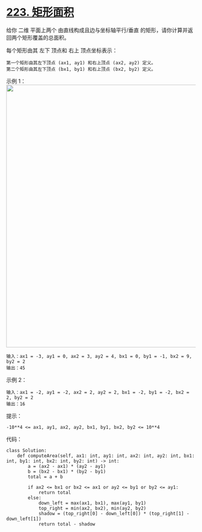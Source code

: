 # [223. 矩形面积](https://leetcode-cn.com/problems/rectangle-area/)

给你 二维 平面上两个 由直线构成且边与坐标轴平行/垂直 的矩形，请你计算并返回两个矩形覆盖的总面积。

每个矩形由其 左下 顶点和 右上 顶点坐标表示：
```
第一个矩形由其左下顶点 (ax1, ay1) 和右上顶点 (ax2, ay2) 定义。
第二个矩形由其左下顶点 (bx1, by1) 和右上顶点 (bx2, by2) 定义。
```

示例 1：
<img src="https://assets.leetcode.com/uploads/2021/05/08/rectangle-plane.png" width="700" />

```
输入：ax1 = -3, ay1 = 0, ax2 = 3, ay2 = 4, bx1 = 0, by1 = -1, bx2 = 9, by2 = 2
输出：45
```
示例 2：
```
输入：ax1 = -2, ay1 = -2, ax2 = 2, ay2 = 2, bx1 = -2, by1 = -2, bx2 = 2, by2 = 2
输出：16
```

提示：
```
-10**4 <= ax1, ay1, ax2, ay2, bx1, by1, bx2, by2 <= 10**4
```

代码：
```python3
class Solution:
    def computeArea(self, ax1: int, ay1: int, ax2: int, ay2: int, bx1: int, by1: int, bx2: int, by2: int) -> int:
        a = (ax2 - ax1) * (ay2 - ay1)
        b = (bx2 - bx1) * (by2 - by1)
        total = a + b

        if ax2 <= bx1 or bx2 <= ax1 or ay2 <= by1 or by2 <= ay1:
            return total
        else:
            down_left = max(ax1, bx1), max(ay1, by1)
            top_right = min(ax2, bx2), min(ay2, by2)
            shadow = (top_right[0] - down_left[0]) * (top_right[1] - down_left[1])
            return total - shadow
```